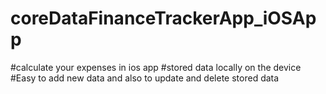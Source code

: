 # coreDataFinanceTrackerApp_iOSApp
#calculate your expenses in ios app
#stored data locally on the device
#Easy to add new data and also to update and delete stored data
